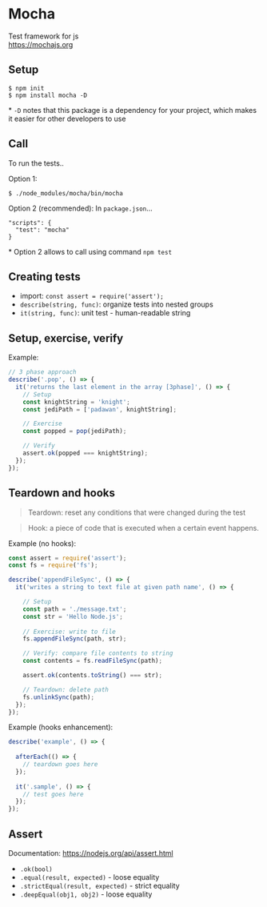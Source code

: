 # Mocha
Test framework for js  
https://mochajs.org

## Setup
```
$ npm init
$ npm install mocha -D
```
\* `-D` notes that this package is a dependency for your project, which makes it easier for other developers to use

## Call 
To run the tests.. 

Option 1:
```
$ ./node_modules/mocha/bin/mocha
```
Option 2 (recommended):
In `package.json`...
```
"scripts": {
  "test": "mocha"
}
```
\* Option 2 allows to call using command `npm test`

## Creating tests
- import: `const assert = require('assert');`
- `describe(string, func)`: organize tests into nested groups
- `it(string, func)`: unit test - human-readable string

## Setup, exercise, verify
Example:
```js
// 3 phase approach
describe('.pop', () => {
  it('returns the last element in the array [3phase]', () => {
    // Setup
    const knightString = 'knight';
    const jediPath = ['padawan', knightString];

    // Exercise
    const popped = pop(jediPath);

    // Verify
    assert.ok(popped === knightString);
  });
});
```

## Teardown and hooks
>Teardown: reset any conditions that were changed during the test

>Hook: a piece of code that is executed when a certain event happens.

Example (no hooks):
```js
const assert = require('assert');
const fs = require('fs');

describe('appendFileSync', () => {
  it('writes a string to text file at given path name', () => {

    // Setup
    const path = './message.txt';
    const str = 'Hello Node.js';
    
    // Exercise: write to file
    fs.appendFileSync(path, str);

    // Verify: compare file contents to string
    const contents = fs.readFileSync(path);

    assert.ok(contents.toString() === str);

    // Teardown: delete path
    fs.unlinkSync(path);
  });
});

```

Example (hooks enhancement):
```js
describe('example', () => {
 
  afterEach(() => {
    // teardown goes here
  });
 
  it('.sample', () => {
    // test goes here
  });
});
```

## Assert
Documentation: https://nodejs.org/api/assert.html
- `.ok(bool)`
- `.equal(result, expected)` - loose equality
- `.strictEqual(result, expected)` - strict equality
- `.deepEqual(obj1, obj2)` - loose equality
